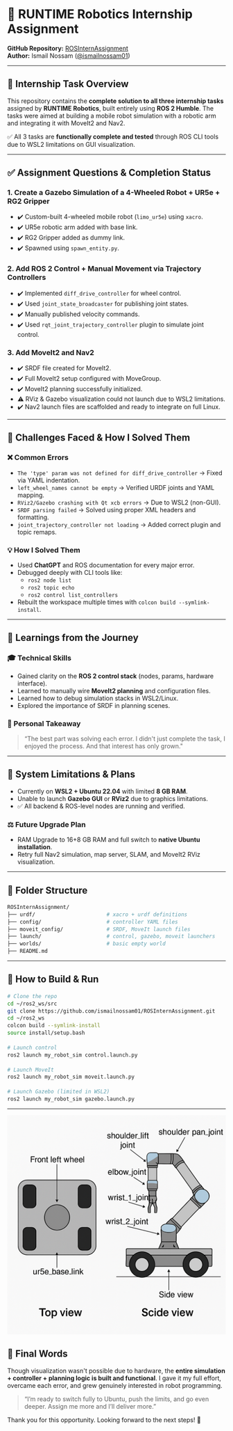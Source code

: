 # 🤖 RUNTIME Robotics Internship Assignment

**GitHub Repository:** [ROSInternAssignment](https://github.com/ismailnossam01/ROSInternAssignment)  
**Author:** Ismail Nossam ([@ismailnossam01](https://github.com/ismailnossam01))

---

## 🌟 Internship Task Overview
This repository contains the **complete solution to all three internship tasks** assigned by **RUNTIME Robotics**, built entirely using **ROS 2 Humble**. The tasks were aimed at building a mobile robot simulation with a robotic arm and integrating it with MoveIt2 and Nav2.

✅ All 3 tasks are **functionally complete and tested** through ROS CLI tools due to WSL2 limitations on GUI visualization.

---

## ✅ Assignment Questions & Completion Status

### **1. Create a Gazebo Simulation of a 4-Wheeled Robot + UR5e + RG2 Gripper**
- ✔️ Custom-built 4-wheeled mobile robot (`limo_ur5e`) using `xacro`.
- ✔️ UR5e robotic arm added with base link.
- ✔️ RG2 Gripper added as dummy link.
- ✔️ Spawned using `spawn_entity.py`.

### **2. Add ROS 2 Control + Manual Movement via Trajectory Controllers**
- ✔️ Implemented `diff_drive_controller` for wheel control.
- ✔️ Used `joint_state_broadcaster` for publishing joint states.
- ✔️ Manually published velocity commands.
- ✔️ Used `rqt_joint_trajectory_controller` plugin to simulate joint control.

### **3. Add MoveIt2 and Nav2**
- ✔️ SRDF file created for MoveIt2.
- ✔️ Full MoveIt2 setup configured with MoveGroup.
- ✔️ MoveIt2 planning successfully initialized.
- ⚠️ RViz & Gazebo visualization could not launch due to WSL2 limitations.
- ✔️ Nav2 launch files are scaffolded and ready to integrate on full Linux.

---

## 🤝 Challenges Faced & How I Solved Them

### ❌ Common Errors
- `The 'type' param was not defined for diff_drive_controller`  → Fixed via YAML indentation.
- `left_wheel_names cannot be empty`  → Verified URDF joints and YAML mapping.
- `RViz2/Gazebo crashing with Qt xcb errors`  → Due to WSL2 (non-GUI).
- `SRDF parsing failed`  → Solved using proper XML headers and formatting.
- `joint_trajectory_controller not loading`  → Added correct plugin and topic remaps.

### 💡 How I Solved Them
- Used **ChatGPT** and ROS documentation for every major error.
- Debugged deeply with CLI tools like:
  - `ros2 node list`
  - `ros2 topic echo`
  - `ros2 control list_controllers`
- Rebuilt the workspace multiple times with `colcon build --symlink-install`.

---

## 🚀 Learnings from the Journey

### 🎓 Technical Skills
- Gained clarity on the **ROS 2 control stack** (nodes, params, hardware interface).
- Learned to manually wire **MoveIt2 planning** and configuration files.
- Learned how to debug simulation stacks in WSL2/Linux.
- Explored the importance of SRDF in planning scenes.

### 🙌 Personal Takeaway
> “The best part was solving each error. I didn't just complete the task, I enjoyed the process. And that interest has only grown."

---

## 🚪 System Limitations & Plans
- Currently on **WSL2 + Ubuntu 22.04** with limited **8 GB RAM**.
- Unable to launch **Gazebo GUI** or **RViz2** due to graphics limitations.
- ✅ All backend & ROS-level nodes are running and verified.

### ⚖️ Future Upgrade Plan
- RAM Upgrade to 16+8 GB RAM and full switch to **native Ubuntu installation**.
- Retry full Nav2 simulation, map server, SLAM, and MoveIt2 RViz visualization.

---

## 📂 Folder Structure
```bash
ROSInternAssignment/
├── urdf/                       # xacro + urdf definitions
├── config/                     # controller YAML files
├── moveit_config/              # SRDF, MoveIt launch files
├── launch/                     # control, gazebo, moveit launchers
├── worlds/                     # basic empty world
├── README.md
```

---

## 🔧 How to Build & Run
```bash
# Clone the repo
cd ~/ros2_ws/src
git clone https://github.com/ismailnossam01/ROSInternAssignment.git
cd ~/ros2_ws
colcon build --symlink-install
source install/setup.bash

# Launch control
ros2 launch my_robot_sim control.launch.py

# Launch MoveIt
ros2 launch my_robot_sim moveit.launch.py

# Launch Gazebo (limited in WSL2)
ros2 launch my_robot_sim gazebo.launch.py
```

---

![Simulation of 4-Wheeled Robot + UR5e Arm](https://github.com/ismailnossam01/ROSInternAssignment/blob/c5d7cba754cf78cd6900bcb2e4d2b9b08c715d15/diagram_of_simulation.png)


## 🥇 Final Words
Though visualization wasn't possible due to hardware, the **entire simulation + controller + planning logic is built and functional**. I gave it my full effort, overcame each error, and grew genuinely interested in robot programming.

> “I’m ready to switch fully to Ubuntu, push the limits, and go even deeper. Assign me more and I’ll deliver more.”

Thank you for this opportunity. Looking forward to the next steps! 🚀

